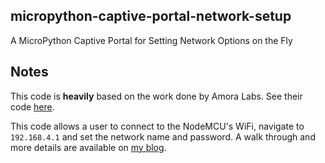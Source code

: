 ## micropython-captive-portal-network-setup
A MicroPython Captive Portal for Setting Network Options on the Fly

## Notes
This code is **heavily** based on the work done by Amora Labs. See their code [here](https://github.com/amora-labs/micropython-captive-portal).

This code allows a user to connect to the NodeMCU's WiFi, navigate to ```192.168.4.1``` and set the network name and password. A walk through and more details are available on [my blog](http://blog.brockman.io/?p=54). 
